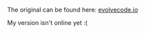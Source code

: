 The original can be found here: [evolvecode.io](https://evolvecode.io/)

My version isn't online yet :(